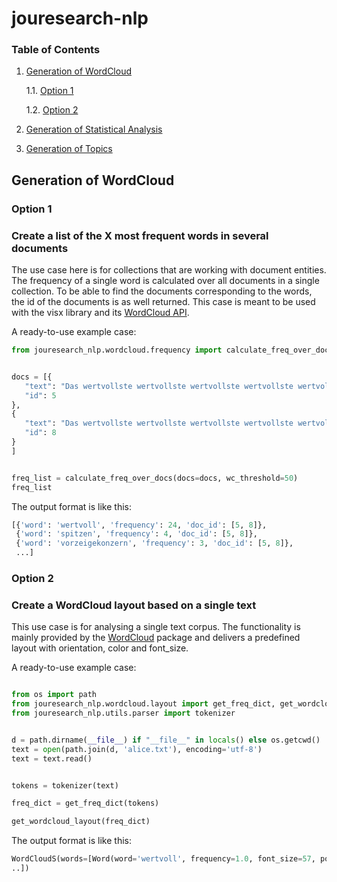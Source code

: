 # jouresearch-nlp

### Table of Contents

1. [Generation of WordCloud](#generation-of-wordcloud)

   1.1. [Option 1](#option-1)

   1.2. [Option 2](#option-2)

2. [Generation of Statistical Analysis](#)

3. [Generation of Topics](#)

## Generation of WordCloud

### Option 1

### Create a list of the X most frequent words in several documents

The use case here is for collections that are working with document entities. The frequency of a single word is calculated over all documents in a single collection. To be able to find the documents corresponding to the words, the id of the documents is as well returned. This case is meant to be used with the visx library and its [WordCloud API](https://airbnb.io/visx/docs/wordcloud).

A ready-to-use example case:

```python
from jouresearch_nlp.wordcloud.frequency import calculate_freq_over_docs


docs = [{
   "text": "Das wertvollste wertvollste wertvollste wertvollste wertvollste wertvollste wertvollste wertvollste wertvollste wertvollste wertvollste wertvollste Unternehmen des Landes hat sich auf Kosten von Wettbewerbern an die Weltspitze getrickst, womöglich mit unsauberen Mitteln. Das zeigen interne Dokumente, die dem SPIEGEL vorliegen. Sie belasten den Vorzeigekonzern und seine Spitze.",
   "id": 5
},
{
   "text": "Das wertvollste wertvollste wertvollste wertvollste wertvollste wertvollste wertvollste wertvollste wertvollste wertvollste wertvollste wertvollste Unternehmen des Landes hat sich auf Kosten von Wettbewerbern an die Weltspitze getrickst, womöglich mit unsauberen Mitteln. Das zeigen interne Dokumente, die dem vorliegen. Sie belasten den Vorzeigekonzern Vorzeigekonzern und seine Spitze Spitze Spitze.",
   "id": 8
}
]


freq_list = calculate_freq_over_docs(docs=docs, wc_threshold=50)
freq_list
```

The output format is like this:

```python
[{'word': 'wertvoll', 'frequency': 24, 'doc_id': [5, 8]},
 {'word': 'spitzen', 'frequency': 4, 'doc_id': [5, 8]},
 {'word': 'vorzeigekonzern', 'frequency': 3, 'doc_id': [5, 8]},
 ...]
```

### Option 2

### Create a WordCloud layout based on a single text

This use case is for analysing a single text corpus. The functionality is mainly provided by the [WordCloud](https://amueller.github.io/word_cloud/) package and delivers a predefined layout with orientation, color and font_size.

A ready-to-use example case:

```python

from os import path
from jouresearch_nlp.wordcloud.layout import get_freq_dict, get_wordcloud_layout
from jouresearch_nlp.utils.parser import tokenizer


d = path.dirname(__file__) if "__file__" in locals() else os.getcwd()
text = open(path.join(d, 'alice.txt'), encoding='utf-8')
text = text.read()


tokens = tokenizer(text)

freq_dict = get_freq_dict(tokens)

get_wordcloud_layout(freq_dict)

```

The output format is like this:

```python
WordCloudS(words=[Word(word='wertvoll', frequency=1.0, font_size=57, position=(116, 59), orientation=None, color='rgb(69, 55, 129)'), Word(word='unternehmen', frequency=0.08333333333333333, font_size=31, position=(69, 153), orientation=None, color='rgb(71, 16, 99)'), Word(word='land', frequency=0.08333333333333333, font_size=31, position=(20, 28), orientation=2, color='rgb(70, 48, 126)'), Word(word='kosten', frequency=0.08333333333333333, font_size=31, position=(7, 186), orientation=None, color='rgb(36, 135, 142)'),
..])
```
